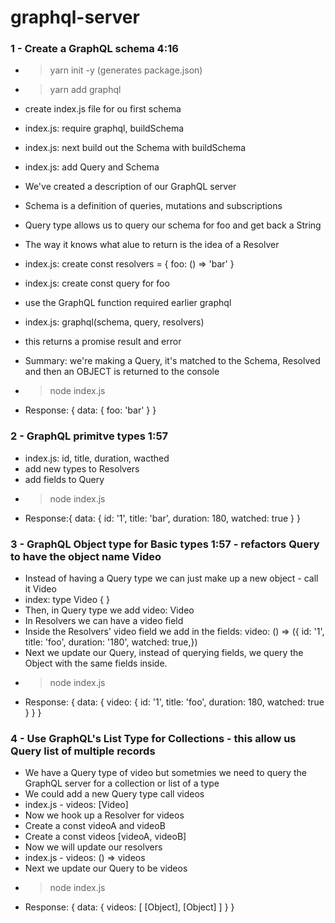 # graphql-server

### 1 - Create a GraphQL schema 4:16

* > yarn init -y (generates package.json)
* > yarn add graphql
* create index.js file for ou first schema   

* index.js: require graphql, buildSchema
* index.js: next build out the Schema with buildSchema
* index.js: add Query and Schema   

* We've created a description of our GraphQL server
* Schema is a definition of queries, mutations and subscriptions
* Query type allows us to query our schema for foo and get back a String
* The way it knows what alue to return is the idea of a Resolver   

* index.js: create const resolvers = { foo: () => 'bar' }
* index.js: create const query for foo
* use the GraphQL function required earlier graphql
* index.js: graphql(schema, query, resolvers)
* this returns a promise result and error    

* Summary: we're making a Query, it's matched to the Schema, Resolved and then an OBJECT is returned to the console   

* > node index.js  
* Response: { data: { foo: 'bar' } }

### 2 - GraphQL primitve types 1:57

* index.js: id, title, duration, wacthed
* add new types to Resolvers
* add fields to Query
* > node index.js
* Response:{ data: { id: '1', title: 'bar', duration: 180, watched: true } }

### 3 - GraphQL Object type for Basic types 1:57 - refactors Query to have the object name Video


* Instead of having a Query type we can just make up a new object - call it Video
* index: type Video { }
* Then, in Query type we add video: Video
* In Resolvers we can have a video field
* Inside the Resolvers' video field we add in the fields:   video: () => ({ id: '1', title: 'foo', duration: '180', watched: true,})
* Next we update our Query, instead of querying fields, we query the Object with the same fields inside.
* > node index.js  
* Response: { data: { video: { id: '1', title: 'foo', duration: 180, watched: true } } }

### 4 - Use GraphQL's List Type for Collections - this allow us Query list of multiple records

* We have a Query type of video but sometmies we need to query the GraphQL server for a collection or list of a type
* We could add a new Query type call videos
* index.js - videos: [Video]
* Now we hook up a Resolver for videos
* Create a const videoA and videoB
* Create a const videos [videoA, videoB]
* Now we will update our resolvers
* index.js - videos: () => videos
* Next we update our Query to be videos
* > node index.js  
* Response: { data: { videos: [ [Object], [Object] ] } }

